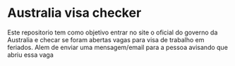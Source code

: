 # Australia visa checker

Este repositorio tem como objetivo entrar no site o oficial do governo da Australia e checar se foram abertas vagas para visa de trabalho em feriados. Alem de enviar uma mensagem/email para a pessoa avisando que abriu essa vaga
